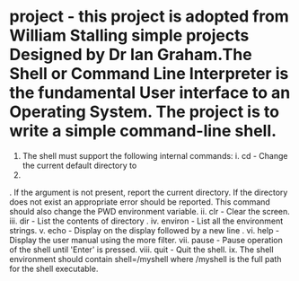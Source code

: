 # project - this project is adopted from William Stalling simple projects Designed by Dr Ian Graham.The Shell or Command Line Interpreter is the fundamental User interface to an Operating System. The project is to write a simple command-line shell.
1. The shell must support the following internal commands:
i. cd <directory> - Change the current default directory to
 2.
<directory>. If the <directory> argument is not present, report the current directory. If the directory does not exist an appropriate error should be reported. This command should also change the PWD environment variable.
ii. clr - Clear the screen.
iii. dir <directory> - List the contents of directory <directory>. iv. environ - List all the environment strings.
v. echo <comment> - Display <comment> on the display followed by a new line .
vi. help - Display the user manual using the more filter.
vii. pause - Pause operation of the shell until 'Enter' is pressed. viii.
quit - Quit the shell.
ix. The shell environment should contain shell=<pathname>/myshell where
<pathname>/myshell is the full path for the shell executable.
